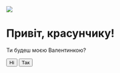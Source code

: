 <!DOCTYPE html>
<html lang="en">

<head>
    <meta charset="UTF-8">
    <meta name="viewport" content="width=device-width, initial-scale=1.0">
    <link rel="stylesheet" href="styles.css">
    <meta name="viewport" content="width=device-width, initial-scale=1.0">
    <title>Valentine's Proposal</title>
</head>

<body>
    <div class="container">
        <div class="Mainprompt">
            <img class="image" src="images/cute.gif"></img>
            <div class="text">
              <h1 class="hh" id="name">Привіт, красунчику!</h1>
              <p class="pp" id="question">Ти будеш моєю Валентинкою? </p>
            </div>
            <div class="buttons">
                <button class="button no" id="no-button" onclick="showMessage('No')">Ні</button>
                <button class="button yes"  onclick="showMessage('Yes')" id="yesButton">Так</button>
            </div>
        </div>
    </div>
    <script>

      const button = document.getElementById('no-button');

      // Add event listener for mouseenter event
      button.addEventListener('mouseenter', function() {
          showMessage('No')
      });

      function showMessage(response) {
  if (response === "No") {
    const noButton = document.getElementById("no-button");
    const container = document.querySelector(".container");
    const maxWidth = window.innerWidth - noButton.offsetWidth;
    const maxHeight = window.innerHeight - noButton.offsetHeight;

    noButton.style.position = "absolute";

    document.getElementsByClassName("image")[0].src = "images/gun.gif";

    const randomX = Math.max(0, Math.floor(Math.random() * maxWidth));
    const randomY = Math.max(0, Math.floor(Math.random() * maxHeight));

    noButton.style.left = randomX + "px";
    noButton.style.top = randomY + "px";

    document.getElementById("question").textContent =
      "Альо, ти що там офігів?";
    document.getElementById("name").style.display = "none";

  }

  if (response === "Yes") {
    document.getElementById("name").remove();
    document.getElementById("no-button").remove();

    const yesMessage = document.getElementById("question");
    yesMessage.textContent = "Ти мій найкращий любчику 😘";
    yesMessage.style.display = "block";
    yesMessage.style.fontStyle = "normal";
    document.getElementsByClassName("image")[0].src = "images/kiss.gif";

    document.getElementById("yesButton").remove();
  }
}
    </script>
</body>

</html>
